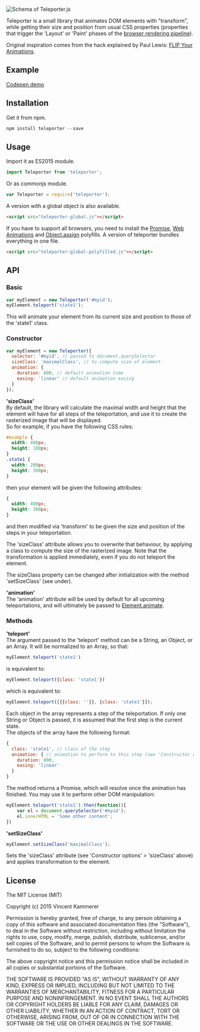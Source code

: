 ![Schema of Teleporter.js](http://vkammerer.github.io/teleporter/images/schema.png)  

Teleporter is a small library that animates DOM elements with "transform", while getting their size and position from usual CSS properties (properties that trigger the 'Layout' or 'Paint' phases of the [browser rendering pipeline](http://www.html5rocks.com/en/tutorials/internals/howbrowserswork/#The_main_flow)).

Original inspiration comes from the hack explained by Paul Lewis: [FLIP Your Animations](https://aerotwist.com/blog/flip-your-animations/).

## Example
[Codepen demo](http://codepen.io/vkammerer/pen/ZbPdmN)
## Installation
Get it from npm.
```javascript
npm install teleporter --save
```
## Usage
Import it as ES2015 module.
```javascript
import Teleporter from 'teleporter';
```
Or as commonjs module.
```javascript
var Teleporter = require('teleporter');
```
A version with a global object is also available.
```html
<script src="teleporter-global.js"></script>
```
If you have to support all browsers, you need to install the [Promise](https://github.com/jakearchibald/es6-promise), [Web Animations](https://github.com/web-animations/web-animations-js) and [Object.assign](https://developer.mozilla.org/en-US/docs/Web/JavaScript/Reference/Global_Objects/Object/assign) polyfills. A version of teleporter bundles everything in one file.
```html
<script src="teleporter-global-polyfilled.js"></script>
```

## API
### Basic
```javascript
var myElement = new Teleporter('#myid');
myElement.teleport('state1');
```
This will animate your element from its current size and position to those of the 'state1' class.

### Constructor
```javascript
var myElement = new Teleporter({
  selector: '#myid', // passed to document.querySelector
  sizeClass: 'maximalClass', // to compute size of element
  animation: {
    duration: 800, // default animation time
    easing: 'linear' // default animation easing
  }
});
```
**'sizeClass'**  
By default, the library will calculate the maximal width and height that the element will have for all steps of the teleportation, and use it to create the rasterized image that will be displayed.  
So for example, if you have the following CSS rules:
```css
#example {
  width: 400px;
  height: 100px;
}
.state1 {
  width: 200px;
  height: 300px;
}
```
then your element will be given the following attributes:
```css
{
  width: 400px;
  height: 300px;
}
```
and then modified via 'transform' to be given the size and position of the steps in your teleportation.  

The 'sizeClass' attribute allows you to overwrite that behaviour, by applying a class to compute the size of the rasterized image. Note that the transformation is applied immediately, even if you do not teleport the element.  

The sizeClass property can be changed after initialization with the method 'setSizeClass' (see under).

**'animation'**  
The 'animation' attribute will be used by default for all upcoming teleportations, and will ultimately be passed to [Element.animate](http://w3c.github.io/web-animations/).


### Methods
**'teleport'**  
The argument passed to the 'teleport' method can be a String, an Object, or an Array.
It will be normalized to an Array, so that:
```javascript
myElement.teleport('state1')
```
is equivalent to:
```javascript
myElement.teleport({class: 'state1'})
```
which is equivalent to:
```javascript
myElement.teleport([{{class: ''}}, {class: 'state1'}]);
```  
Each object in the array represents a step of the teleportation. If only one String or Object is passed, it is assumed that the first step is the current state.  
The objects of the array have the following format:
```javascript
{
  class: 'state1', // class of the step
  animation: { // animation to perform to this step (see 'Constructor options' > 'animation' above)
    duration: 800,
    easing: 'linear'
  }
}
```
The method returns a Promise, which will resolve once the animation has finished. You may use it to perform other DOM manipulation:
```javascript
myElement.teleport('state1').then(function(){
	var el = document.querySelector('#myid');
	el.innerHTML = 'Some other content';
})
```

**'setSizeClass'**  
```javascript
myElement.setSizeClass('maximalClass');
```
Sets the 'sizeClass' attribute (see 'Constructor options' > 'sizeClass' above) and applies transformation to the element.
## License
The MIT License (MIT)

Copyright (c) 2015 Vincent Kammerer

Permission is hereby granted, free of charge, to any person obtaining a copy
of this software and associated documentation files (the "Software"), to deal
in the Software without restriction, including without limitation the rights
to use, copy, modify, merge, publish, distribute, sublicense, and/or sell
copies of the Software, and to permit persons to whom the Software is
furnished to do so, subject to the following conditions:

The above copyright notice and this permission notice shall be included in all
copies or substantial portions of the Software.

THE SOFTWARE IS PROVIDED "AS IS", WITHOUT WARRANTY OF ANY KIND, EXPRESS OR
IMPLIED, INCLUDING BUT NOT LIMITED TO THE WARRANTIES OF MERCHANTABILITY,
FITNESS FOR A PARTICULAR PURPOSE AND NONINFRINGEMENT. IN NO EVENT SHALL THE
AUTHORS OR COPYRIGHT HOLDERS BE LIABLE FOR ANY CLAIM, DAMAGES OR OTHER
LIABILITY, WHETHER IN AN ACTION OF CONTRACT, TORT OR OTHERWISE, ARISING FROM,
OUT OF OR IN CONNECTION WITH THE SOFTWARE OR THE USE OR OTHER DEALINGS IN THE
SOFTWARE.
